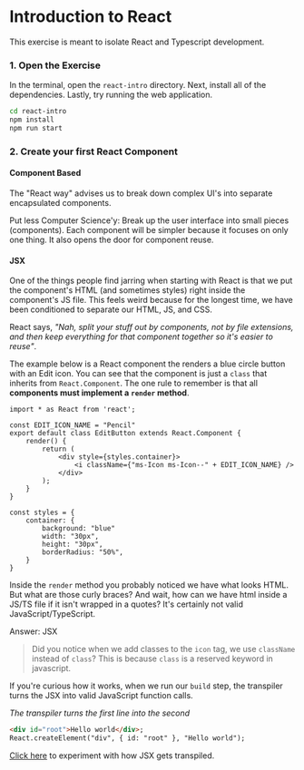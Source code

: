 # Introduction to React
This exercise is meant to isolate React and Typescript development.
### 1. Open the Exercise
In the terminal, open the `react-intro` directory. Next, install all of the dependencies. Lastly, try running the web application.
``` bash
cd react-intro
npm install
npm run start
```

### 2. Create your first React Component

#### Component Based
The "React way" advises us to break down complex UI's into separate encapsulated components.  

Put less Computer Science'y: Break up the user interface into small pieces (components). Each component will be simpler because it focuses on only one thing. It also opens the door for component reuse.

#### JSX
One of the things people find jarring when starting with React is that we put the component's HTML (and sometimes styles) right inside the component's JS file. This feels weird because for the longest time, we have been conditioned to separate our HTML, JS, and CSS. 

React says, *"Nah, split your stuff out by components, not by file extensions, and then keep everything for that component together so it's easier to reuse"*.

The example below is a React component the renders a blue circle button with an Edit icon.  You can see that the component is just a `class` that inherits from `React.Component`.  The one rule to remember is that all **components must implement a `render` method**.


``` tsx
import * as React from 'react';

const EDIT_ICON_NAME = "Pencil"
export default class EditButton extends React.Component {
    render() {
        return (
            <div style={styles.container}>
                <i className={"ms-Icon ms-Icon--" + EDIT_ICON_NAME} />
            </div>
        );
    }
}

const styles = {
    container: {
        background: "blue"
        width: "30px",
        height: "30px",
        borderRadius: "50%",
    }
}
```
Inside the `render` method you probably noticed we have what looks HTML. But what are those curly braces? And wait, how can we have html inside a JS/TS file if it isn't wrapped in a quotes? It's certainly not valid JavaScript/TypeScript. 

Answer: JSX 

 > Did you notice when we add classes to the `icon` tag, we use `className` instead of `class`? This is because `class` is a reserved keyword in javascript.

If you're curious how it works, when we run our `build` step, the transpiler turns the JSX into valid JavaScript function calls.

*The transpiler turns the first line into the second*
``` html
<div id="root">Hello world</div>;
React.createElement("div", { id: "root" }, "Hello world");
```
[Click here](http://babeljs.io/repl/#?babili=false&browsers=&build=&builtIns=false&spec=false&loose=false&code_lz=DYUwLgBGAWCWB2BzCBeCAiA9vcB3TMATiCOgNwBQAPACawBuAfABIjDCYT6HA0QDeMBIgC-AoUhFUA9HSZkgA&debug=false&forceAllTransforms=false&shippedProposals=false&circleciRepo=&evaluate=true&fileSize=false&sourceType=module&lineWrap=false&presets=react%2Cstage-2&prettier=true&targets=&version=6.26.0&envVersion=1.6.2) to experiment with how JSX gets transpiled.




